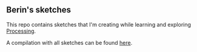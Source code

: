 ## Berin's sketches

This repo contains sketches that I'm creating while learning and exploring [Processing](https://processing.org/).

A compilation with all sketches can be found [here](https://berinhard.github.io/sketches/).
